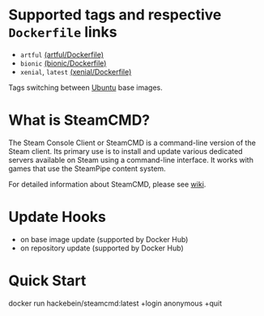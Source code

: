 # Supported tags and respective `Dockerfile` links

* `artful` [(artful/Dockerfile)](https://github.com/Hackebein/docker-steamcmd/blob/master/artful/Dockerfile)
* `bionic` [(bionic/Dockerfile)](https://github.com/Hackebein/docker-steamcmd/blob/master/bionic/Dockerfile)
* `xenial`, `latest` [(xenial/Dockerfile)](https://github.com/Hackebein/docker-steamcmd/blob/master/xenial/Dockerfile)

Tags switching between [Ubuntu](https://hub.docker.com/r/library/ubuntu/) base images.

# What is SteamCMD?

The Steam Console Client or SteamCMD is a command-line version of the Steam client. Its primary use is to install and update various dedicated servers available on Steam using a command-line interface. It works with games that use the SteamPipe content system.

For detailed information about SteamCMD, please see [wiki](https://developer.valvesoftware.com/wiki/SteamCMD).

# Update Hooks

* on base image update (supported by Docker Hub)
* on repository update (supported by Docker Hub)

# Quick Start

docker run hackebein/steamcmd:latest +login anonymous +quit
